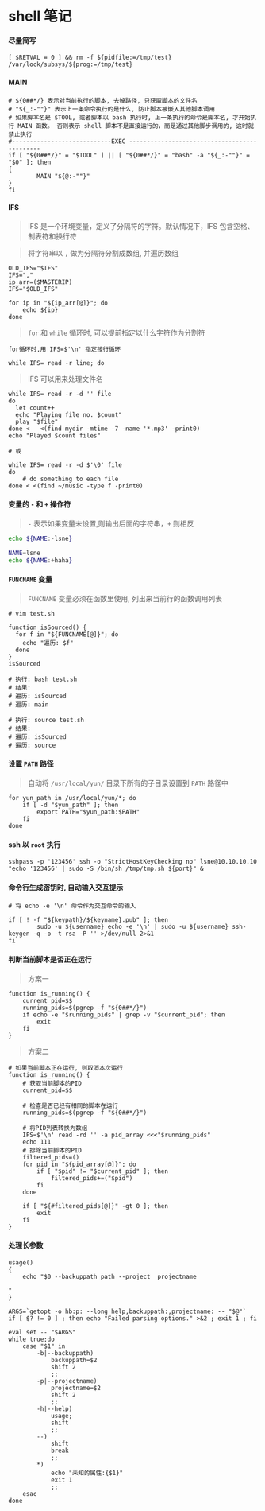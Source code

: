 # shell 笔记
#### 尽量简写

```shell
[ $RETVAL = 0 ] && rm -f ${pidfile:=/tmp/test} /var/lock/subsys/${prog:=/tmp/test}
```
#### MAIN

```shell
# ${0##*/} 表示对当前执行的脚本, 去掉路径, 只获取脚本的文件名
# "${_:-""}" 表示上一条命令执行的是什么, 防止脚本被嵌入其他脚本调用
# 如果脚本名是 $TOOL, 或者脚本以 bash 执行时, 上一条执行的命令是脚本名, 才开始执行 MAIN 函数。 否则表示 shell 脚本不是直接运行的，而是通过其他脚步调用的, 这时就禁止执行
#----------------------------EXEC ---------------------------------------------
if [ "${0##*/}" = "$TOOL" ] || [ "${0##*/}" = "bash" -a "${_:-""}" = "$0" ]; then
{
        MAIN "${@:-""}"
}
fi
```

#### IFS

> IFS 是一个环境变量，定义了分隔符的字符。默认情况下，IFS 包含空格、制表符和换行符

> 将字符串以 `,` 做为分隔符分割成数组, 并遍历数组

```shell
OLD_IFS="$IFS"
IFS=","
ip_arr=($MASTERIP)
IFS="$OLD_IFS"

for ip in "${ip_arr[@]}"; do
    echo ${ip}
done
```

> `for` 和 `while` 循环时, 可以提前指定以什么字符作为分割符

```shell
for循环时,用 IFS=$'\n' 指定按行循环

while IFS= read -r line; do
```

> IFS 可以用来处理文件名

```shell
while IFS= read -r -d '' file
do
  let count++
  echo "Playing file no. $count"
  play "$file"
done <   <(find mydir -mtime -7 -name '*.mp3' -print0)
echo "Played $count files"

# 或

while IFS= read -r -d $'\0' file
do
    # do something to each file
done < <(find ~/music -type f -print0)
```

#### 变量的 `-` 和 `+` 操作符 

> `-` 表示如果变量未设置,则输出后面的字符串，`+` 则相反

```sh
echo ${NAME:-lsne}

NAME=lsne
echo ${NAME:+haha}
```

#### `FUNCNAME` 变量

> `FUNCNAME` 变量必须在函数里使用,  列出来当前行的函数调用列表

```shell
# vim test.sh

function isSourced() {
  for f in "${FUNCNAME[@]}"; do
    echo "遍历: $f"
  done
}
isSourced

# 执行: bash test.sh 
# 结果:
# 遍历: isSourced
# 遍历: main

# 执行: source test.sh
# 结果:
# 遍历: isSourced
# 遍历: source
```

#### 设置 `PATH` 路径

> 自动将 `/usr/local/yun/` 目录下所有的子目录设置到 `PATH` 路径中

```shell
for yun_path in /usr/local/yun/*; do
    if [ -d "$yun_path" ]; then
        export PATH="$yun_path:$PATH"
    fi
done
```
#### ssh 以 `root` 执行

```shell
sshpass -p '123456' ssh -o "StrictHostKeyChecking no" lsne@10.10.10.10 "echo '123456' | sudo -S /bin/sh /tmp/tmp.sh ${port}" &
```

#### 命令行生成密钥时, 自动输入交互提示

```shell
# 将 echo -e '\n' 命令作为交互命令的输入

if [ ! -f "${keypath}/${keyname}.pub" ]; then
        sudo -u ${username} echo -e '\n' | sudo -u ${username} ssh-keygen -q -o -t rsa -P '' >/dev/null 2>&1
fi
```

#### 判断当前脚本是否正在运行

> 方案一

```shell
function is_running() {
    current_pid=$$
    running_pids=$(pgrep -f "${0##*/}")
    if echo -e "$running_pids" | grep -v "$current_pid"; then
        exit
    fi
}
```

> 方案二

```shell
# 如果当前脚本正在运行, 则取消本次运行
function is_running() {
    # 获取当前脚本的PID
    current_pid=$$

    # 检查是否已经有相同的脚本在运行
    running_pids=$(pgrep -f "${0##*/}")

    # 将PID列表转换为数组
    IFS=$'\n' read -rd '' -a pid_array <<<"$running_pids"
    echo 111
    # 排除当前脚本的PID
    filtered_pids=()
    for pid in "${pid_array[@]}"; do
        if [ "$pid" != "$current_pid" ]; then
            filtered_pids+=("$pid")
        fi
    done

    if [ "${#filtered_pids[@]}" -gt 0 ]; then
        exit
    fi
}
```

#### 处理长参数

```shell
usage()
{
    echo "$0 --backuppath path --project  projectname  

"
}

ARGS=`getopt -o hb:p: --long help,backuppath:,projectname: -- "$@"`
if [ $? != 0 ] ; then echo "Failed parsing options." >&2 ; exit 1 ; fi

eval set -- "$ARGS"
while true;do
    case "$1" in
        -b|--backuppath)
            backuppath=$2
            shift 2
            ;;
        -p|--projectname)
            projectname=$2
            shift 2
            ;;
        -h|--help)
            usage;
            shift
            ;;
        --)
            shift
            break
            ;;
        *)
            echo "未知的属性:{$1}"
            exit 1
            ;;
    esac
done
```